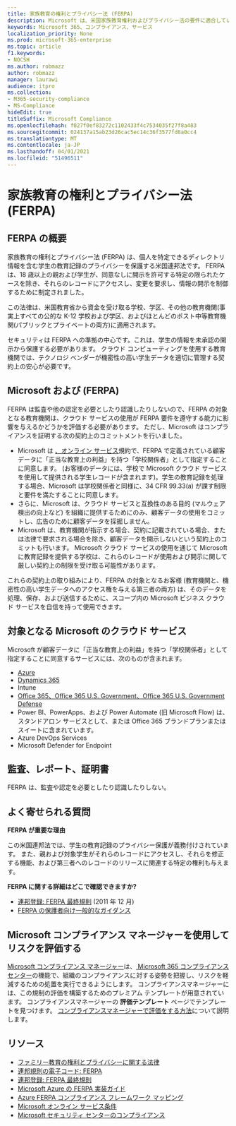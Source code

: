 ```yaml
---
title: 家族教育の権利とプライバシー法 (FERPA)
description: Microsoft は、米国家族教育権利およびプライバシー法の要件に適合しています。
keywords: Microsoft 365、コンプライアンス、サービス
localization_priority: None
ms.prod: microsoft-365-enterprise
ms.topic: article
f1.keywords:
- NOCSH
ms.author: robmazz
author: robmazz
manager: laurawi
audience: itpro
ms.collection:
- M365-security-compliance
- MS-Compliance
hideEdit: true
titleSuffix: Microsoft Compliance
ms.openlocfilehash: f027f0ef83272c1102433f4c7534035f27f8a483
ms.sourcegitcommit: 024137a15ab23d26cac5ec14c36f3577fd8a0cc4
ms.translationtype: MT
ms.contentlocale: ja-JP
ms.lasthandoff: 04/01/2021
ms.locfileid: "51496511"
---
```

# <a name="family-educational-rights-and-privacy-act-ferpa"></a>家族教育の権利とプライバシー法 (FERPA)

## <a name="ferpa-overview"></a>FERPA の概要

家族教育の権利とプライバシー法 (FERPA) は、個人を特定できるディレクトリ情報を含む学生の教育記録のプライバシーを保護する米国連邦法です。 FERPA は、18 歳以上の親および学生が、同意なしに開示を許可する特定の限られたケースを除き、それらのレコードにアクセスし、変更を要求し、情報の開示を制御するために制定されました。

この法律は、米国教育省から資金を受け取る学校、学区、その他の教育機関(事実上すべての公的な K-12 学校および学区、およびほとんどのポスト中等教育機関(パブリックとプライベートの両方)に適用されます。

セキュリティは FERPA への準拠の中心です。これは、学生の情報を未承認の開示から保護する必要があります。 クラウド コンピューティングを使用する教育機関では、テクノロジ ベンダーが機密性の高い学生データを適切に管理する契約上の安心が必要です。

## <a name="microsoft-and-ferpa"></a>Microsoft および (FERPA)

FERPA は監査や他の認定を必要としたり認識したりしないので、FERPA の対象となる教育機関は、クラウド サービスの使用が FERPA 要件を遵守する能力に影響を与えるかどうかを評価する必要があります。 ただし、Microsoft はコンプライアンスを証明する次の契約上のコミットメントを行いました。

- Microsoft は [、オンライン サービス](https://aka.ms/Online-Services-Terms)規約で、FERPA で定義されている顧客データに「正当な教育上の利益」を持つ「学校関係者」として指定することに同意します。 (お客様のデータには、学校で Microsoft クラウド サービスを使用して提供される学生レコードが含まれます)。学生の教育記録を処理する場合、Microsoft は学校関係者と同様に、34 CFR 99.33(a) が課す制限と要件を満たすることに同意します。
- さらに、Microsoft は、クラウド サービスと互換性のある目的 (マルウェア検出の向上など) を組織に提供するためにのみ、顧客データの使用をコミットし、広告のために顧客データを採掘しません。
- Microsoft は、教育機関が指示する場合、契約に記載されている場合、または法律で要求される場合を除き、顧客データを開示しないという契約上のコミットも行います。 Microsoft クラウド サービスの使用を通じて Microsoft に教育記録を提供する学校は、これらのレコードが使用および開示に関して厳しい契約上の制限を受け取る可能性があります。

これらの契約上の取り組みにより、FERPA の対象となるお客様 (教育機関と、機密性の高い学生データへのアクセス権を与える第三者の両方) は、そのデータを処理、保存、および送信するために、スコープ内の Microsoft ビジネス クラウド サービスを自信を持って使用できます。

## <a name="microsoft-in-scope-cloud-services"></a>対象となる Microsoft のクラウド サービス

Microsoft が顧客データに「正当な教育上の利益」を持つ「学校関係者」として指定することに同意するサービスには、次のものが含まれます。

- [Azure](https://aka.ms/AzureCompliance)
- [Dynamics 365](https://aka.ms/d365-compliance-list)
- Intune
- [Office 365、Office 365 U.S. Government、Office 365 U.S. Government Defense](https://go.microsoft.com/fwlink/p/?LinkID=2077751)
- Power BI、PowerApps、および Power Automate (旧 Microsoft Flow) は、スタンドアロン サービスとして、または Office 365 ブランドプランまたはスイートに含まれています。
- Azure DevOps Services
- Microsoft Defender for Endpoint

## <a name="audits-reports-and-certificates"></a>監査、レポート、証明書

FERPA は、監査や認定を必要としたり認識したりしない。

## <a name="frequently-asked-questions"></a>よく寄せられる質問

**FERPA が重要な理由**

この米国連邦法では、学生の教育記録のプライバシー保護が義務付けされています。 また、親および対象学生がそれらのレコードにアクセスし、それらを修正する機能、および第三者へのレコードのリリースに関連する特定の権利も与えます。

**FERPA に関する詳細はどこで確認できますか?**

- [連邦登録: FERPA 最終規則](https://aka.ms/ferpa-reg) (2011 年 12 月)
- [FERPA の保護者向け一般的なガイダンス](https://www2.ed.gov/policy/gen/guid/fpco/ferpa/parents.html)

## <a name="use-microsoft-compliance-manager-to-assess-your-risk"></a>Microsoft コンプライアンス マネージャーを使用してリスクを評価する

[Microsoft コンプライアンス マネージャー](/microsoft-365/compliance/compliance-manager)は、[ Microsoft 365 コンプライアンス センター](/microsoft-365/compliance/microsoft-365-compliance-center)の機能で、組織のコンプライアンスに対する姿勢を把握し、リスクを軽減するための処置を実行できるようにします。 コンプライアンスマネージャーには、この規制の評価を構築するためのプレミアム テンプレートが用意されています。 コンプライアンスマネージャーの **評価テンプレート** ページでテンプレートを見つけます。 [コンプライアンスマネージャーで評価をする方法](/microsoft-365/compliance/compliance-manager-assessments)について説明します。

## <a name="resources"></a>リソース

- [ファミリー教育の権利とプライバシーに関する法律](https://www.ed.gov/policy/gen/guid/fpco/ferpa/index.html)
- [連邦規則の電子コード: FERPA](https://aka.ms/FERPA-GPO)
- [連邦登録: FERPA 最終規則](https://aka.ms/ferpa-reg)
- [Microsoft Azure の FERPA 実装ガイド](https://aka.ms/azureferpa)
- [Azure FERPA コンプライアンス フレームワーク マッピング](https://aka.ms/AzureFERPAMapping)
- [Microsoft オンライン サービス条件](https://aka.ms/Online-Services-Terms)
- [Microsoft セキュリティ センターのコンプライアンス](https://www.microsoft.com/trust-center/compliance/compliance-overview)
